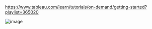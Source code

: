 https://www.tableau.com/learn/tutorials/on-demand/getting-started?playlist=365020

![image](https://user-images.githubusercontent.com/69342162/165112595-fcd6444e-cdc5-47a7-b87f-51c8108faf20.png)
